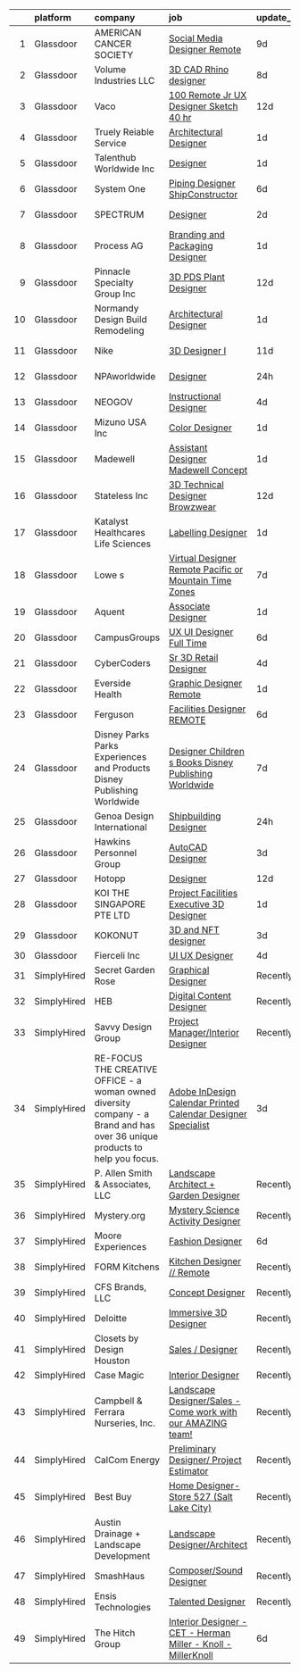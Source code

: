 

|    | platform    | company                                                                                                                     | job                                                                                                                                                                                                                                                                                                                                                                                                                                                                                                                                                                                                                                                                                                                                                                                                                                                                                                                                                                                                                                                                                                                                                                                                                                                                                                                                                             | update_time   | location                 |
|---:|:------------|:----------------------------------------------------------------------------------------------------------------------------|:----------------------------------------------------------------------------------------------------------------------------------------------------------------------------------------------------------------------------------------------------------------------------------------------------------------------------------------------------------------------------------------------------------------------------------------------------------------------------------------------------------------------------------------------------------------------------------------------------------------------------------------------------------------------------------------------------------------------------------------------------------------------------------------------------------------------------------------------------------------------------------------------------------------------------------------------------------------------------------------------------------------------------------------------------------------------------------------------------------------------------------------------------------------------------------------------------------------------------------------------------------------------------------------------------------------------------------------------------------------|:--------------|:-------------------------|
|  1 | Glassdoor   | AMERICAN CANCER SOCIETY                                                                                                     | [Social Media Designer  Remote ](https://www.glassdoor.com/partner/jobListing.htm?pos=117&ao=1136043&s=58&guid=00000181ae3e69e0b19e08be34a7d2c0&src=GD_JOB_AD&t=SR&vt=w&cs=1_b06e3f66&cb=1656485735409&jobListingId=1007949311749&jrtk=3-0-1g6n3sqg7grgi801-1g6n3sqglihm8800-df8dcff3178e7f32-)                                                                                                                                                                                                                                                                                                                                                                                                                                                                                                                                                                                                                                                                                                                                                                                                                                                                                                                                                                                                                                                                 | 9d            | Atlanta, GA              |
|  2 | Glassdoor   | Volume Industries LLC                                                                                                       | [3D CAD Rhino designer](https://www.glassdoor.com/partner/jobListing.htm?pos=101&ao=1110586&s=58&guid=00000181ae3e69e0b19e08be34a7d2c0&src=GD_JOB_AD&t=SR&vt=w&ea=1&cs=1_72b44cd2&cb=1656485735407&jobListingId=1007951442477&cpc=DE56C24FF6DEC286&jrtk=3-0-1g6n3sqg7grgi801-1g6n3sqglihm8800-dd603982fed6f976--6NYlbfkN0CrWoS4xJUTKBVnDGFk4QJc1FVcIWpHg6iKELYAmHB_h5yh0Dp8TQlJxJ4NgUu0UQcnNFmqnD8o5MhHF_VoU2cOP67nE0EE4wnAjsHKlu-0AYYwGwuI_CMPM8wvCRK-2mgtttZc7c0NmRYBKg_xJrQnwMBPVwPi2dsTyfEZzdT1CPV5uI0kZLdh-mRG3nQ3z85nP7aWv7CGQ6u9Uoi-7uqAjClPZyk9DTmy7Mi6aKPN1Q7NH8HW2zumhPmc_nK57s-hu1Jfkd-F_aU7km-u9LKkykaPkpAl6ymqS4hUzxNgsmGHrOHK0r5g3bVatOTIwf88jy4U0kqhMoj7CPSQHsSZd0lGjKxEWfltHIhfwCGKrrpvE1skol-jPR8iI2Dwv3xOZQop-7K2n5v2oT9NCSjDLvc18rp63Ow5dx9qj260wjeuLjfqt-bMn7gWEJyFgv3a1Pb8HaSzo3EjoIj474vx09Aqbjsiv-sgkkteMT_237fL8iuOLceGI-0gjo_zrXwQEPJJbp1hDCpdalOuztzYAzZYS5qz-Vk%3D)                                                                                                                                                                                                                                                                                                                                                                                                                                                                  | 8d            | Long Island City, NY     |
|  3 | Glassdoor   | Vaco                                                                                                                        | [100  Remote   Jr  UX Designer  Sketch     40 hr ](https://www.glassdoor.com/partner/jobListing.htm?pos=115&ao=1110586&s=58&guid=00000181ae3e69e0b19e08be34a7d2c0&src=GD_JOB_AD&t=SR&vt=w&ea=1&cs=1_7dc1bb14&cb=1656485735409&jobListingId=1007944758568&cpc=8795CF9063CD573D&jrtk=3-0-1g6n3sqg7grgi801-1g6n3sqglihm8800-e02f2539d15b8b41--6NYlbfkN0D_sybMACCpf9B-677oK5j6rPldVB6BlrVvFjO_o-GJZbzuF-qh4PxErFUqfUsv_6v6VuEJytk8OTP_fPK6NLhMXO4uNYpuWrfG67JPzeXrQa9QLO1j5d3KHgtEElJETLv16xvINxfEp-OkHf9u4J2oSbIJ_koUaoySeXtxA1lZyA9TNH7vLdhcW70W54FMUhWSFVV2QrttWmt5BaBgwd8SrhiATqs5cXGf97hZowOgPY7V81q8oFZ2g4EE8qccJ8jqFz6lwGCnvvjUOyft-xWpZWWm9facKPT1C63zSHPbI8MtWwHoFh1oF_NkEoLR_thhZuTcGGc52vcHet-0s0OGJ3LnkhHlx9uwg4gJ1SQrRx6aJdJbs6PSQg04FHVFT-sDyZTsQ0ea1zJMeuBkwgJStUN6dg3Q3SZd-mvXC695aQ-DGlbYWRuFoMzBo4Mw38JdWvNjcuF2RNQPE3EIaDV9_RwmjYqSVVkGEbBuR5O-d1MDcfCy4UcjdUalKl9eX74imQROfYnEINmvWU1IzN8O1saZDYwf3wodoertYGgjcg%3D%3D)                                                                                                                                                                                                                                                                                                                                                                                                                         | 12d           | Nashville, TN            |
|  4 | Glassdoor   | Truely Reiable Service                                                                                                      | [Architectural Designer](https://www.glassdoor.com/partner/jobListing.htm?pos=130&ao=1136043&s=58&guid=00000181ae3e69e0b19e08be34a7d2c0&src=GD_JOB_AD&t=SR&vt=w&ea=1&cs=1_20c47189&cb=1656485735414&jobListingId=1007966317785&jrtk=3-0-1g6n3sqg7grgi801-1g6n3sqglihm8800-e43ae9de180be312-)                                                                                                                                                                                                                                                                                                                                                                                                                                                                                                                                                                                                                                                                                                                                                                                                                                                                                                                                                                                                                                                                    | 1d            | Greenville, SC           |
|  5 | Glassdoor   | Talenthub Worldwide  Inc                                                                                                    | [Designer](https://www.glassdoor.com/partner/jobListing.htm?pos=113&ao=1110586&s=58&guid=00000181ae3e69e0b19e08be34a7d2c0&src=GD_JOB_AD&t=SR&vt=w&ea=1&cs=1_7525a6af&cb=1656485735408&jobListingId=1007966635440&cpc=FD1C1DA32C38CFA7&jrtk=3-0-1g6n3sqg7grgi801-1g6n3sqglihm8800-fbacad516c4124db--6NYlbfkN0DpwFV3tuw9vFlML3xauMsT_S9XsNg3VdZNHiuyFzGFE3ciwNCiWa1qTVbJP6xa3o2_RDibRzh9ZakIX3XITw2FMiqLTKzcm8WACGVKYWHYVohHcXxKgB5hdrSb_JJExb_URpaFFGq5WpQ_WgKlwSp7mM-D5dJ1tAh75zwwP2K9299EAg_OUP-MTQBniZ4iS_2mndCXJ1kf2qE_GTM-8B01upifBuWRTefsQH0K0W86gI3lEp8hymGS31B1JXB20oFVr_fvKDd2rUnDOLEPptbFczV3Q4AqGnzkLBjt7trXtIbBWNwsjUFZ506WQhfM2tNG7MBpV2QdFCRVSDFlGWgZME2HRXeBnBVXv_svRZyb_P36i5ZklttBOUdmmhG1uYScCYttk3IcCSpWTOQHHYImWpgEbXvE0xIL7nuFC4c3ELQx9se0knTJGUjJmHSCLAZiCrHO5VbkWfgcJ9pboQ7Hslc9mJA10bP5sgYYb6G92lGpaPUw9cEBelWF5HiwJoUhQ63yN6gLo6orjGiTfFc8)                                                                                                                                                                                                                                                                                                                                                                                                                                                                                             | 1d            | Newark, NJ               |
|  6 | Glassdoor   | System One                                                                                                                  | [Piping Designer   ShipConstructor](https://www.glassdoor.com/partner/jobListing.htm?pos=114&ao=1110586&s=58&guid=00000181ae3e69e0b19e08be34a7d2c0&src=GD_JOB_AD&t=SR&vt=w&cs=1_98f5d6ef&cb=1656485735408&jobListingId=1007957227741&cpc=82B3195DA92CAF92&jrtk=3-0-1g6n3sqg7grgi801-1g6n3sqglihm8800-b9c040abd4cc2055--6NYlbfkN0AXtvPDqDev6liskt-h_3vAUEMM26GmMOlWYCAn-kvNiZzopGGRoYPEKK3mXgjZYirToI3gB9uu2AStu8eFZLopJNdSRgh32QiQbQ4appY5tIJcCKBc39V0Oq9M2WRWlnxUCHszChkub33cxj2qK4hhxyCQEDuPZiz9ZZbSFQi6y6_ub9cLfE-srSF5DTA2xXKWkk5Fg0_ilTam2lOVwJ84QnFkFC0ebfST_XgmGwjt-sbJGj-T8CB0WKrxgrwMX5kKMSNu1yDQYMJHx-6FUEZdR6tGbMCGSXXi3gVhBGVXCMuMMGESuEHTKKYmFb6L7BRlfdZJ5yasm0sLl0kBkiAH7ywP2LqOnaGCMY_xM_vGkdeXOWr1o6YzZaRgn9-S6AR-Rr_CwgZhx6kmpKiXzUE2_aBvCAJPfGwCO0F9WumHpFTzuiEWhFzJ_u9Mtxth6DDzX_U__JZHRajGD2A_7n1INLxM6kTdg-JMMxsWPcanir6DC673ii8-pQfdPLLPN1pZGITKKfZ7rp5ZfDK5AgQwIjSuatS9Z4RIbUEmvy_mq2Db6nzQ9GttTbWIP52sfKLlHCc2o0nIeWW3bDQkTBpl)                                                                                                                                                                                                                                                                                                                                                                                                         | 6d            | Lithia, FL               |
|  7 | Glassdoor   | SPECTRUM                                                                                                                    | [Designer](https://www.glassdoor.com/partner/jobListing.htm?pos=105&ao=1110586&s=58&guid=00000181ae3e69e0b19e08be34a7d2c0&src=GD_JOB_AD&t=SR&vt=w&cs=1_a3e74767&cb=1656485735407&jobListingId=1007964859367&cpc=C49818E30565E1C5&jrtk=3-0-1g6n3sqg7grgi801-1g6n3sqglihm8800-bca17ddc9c90627d--6NYlbfkN0CeXNZYxOzgf11O9-TFJft4I5QLQjKTqoL33Rtx55G7TvJvoeF0OvnaEShlzRsRct1467AX8AsKdAvFS41gaH99N4hkCd6XS26Eq5YKWK9r3pFN-0gSKkMv9CrFJpbE3QiMHaOKlApa-BFelzqr2Aua1Z6AmSDI5kWJBRAWIfFAQUOeKDeCOxO4lD0l9xBbSFUeUjMFKiMdPT6Q6xhPL6ORVxBLkuMoGYobXeUTV5nLWlgYzRJJwYLkyYMCP8IWKHyPB3nl_ImVp7QnTMcCw3rctpRIU2kyRB4JmBzx5O_ChpIJwqiNDsEJGuX7e0uPqR9Hv4ImUIqwMiZlkkMsuSPeh7ZW2J4dHMpd3HTIIpVcgL-ww_XZ7hK5xAvE0ASm9fKnBDMG6z73F1n3zJfr_VY75vVN82FwLzop3iBclx5f1G-BTdy0kA3r60htXmAFIXM%3D)                                                                                                                                                                                                                                                                                                                                                                                                                                                                                                                                                                                    | 2d            | Greenwood Village, CO    |
|  8 | Glassdoor   | Process AG                                                                                                                  | [Branding and Packaging Designer](https://www.glassdoor.com/partner/jobListing.htm?pos=107&ao=1110586&s=58&guid=00000181ae3e69e0b19e08be34a7d2c0&src=GD_JOB_AD&t=SR&vt=w&ea=1&cs=1_4cf1f6db&cb=1656485735408&jobListingId=1007966773609&cpc=A65DF3A704A48F9B&jrtk=3-0-1g6n3sqg7grgi801-1g6n3sqglihm8800-8ff9b889165fe325--6NYlbfkN0DdNONLqhA8z6QrX6vw37qu8cGScUjPKwqVQr3YAsb4-4WTJI3A_wgZMMbJk-JR-k6XDuSuM1QXAjKzbPz7F4GCNQ96wTGCtzMdniKO-gkPQqC8XHUi2vyluXx3_HjqUU2IqgGd2UtY6vwGHRN_2bHJkogKg6LYVuYaV9wGEnhuViturJ039iS_HsWn7NV5Aqm2pEJis0JUilZDFBbl22rWuHNlxEaac4NCIGQqFK2cnqL8T91i6I137bu5XCgdBsx6RfLE9nhulk-hbPdHIRhMvNS9Ky3j5zhRwN2PS4GxaplcfHfUDQwn8zBvpFYTjgphgpK8hcZiHKe7h8JHlSYQFKpXHbb-EilFxi6zsZwT10EqnZqk2092IlxeqOAxTikwP11ky070BFBx62UpIK9Z-USfMtzAFODlIsWzehPkb5hd-6Px-TyGNqcdEglfxYO0_3xyMb_dbMqFovJZHP2PZrEkc3Wz9ezTm7dr9VhSppTRForZ8Z3d2frI7s-RUSw%3D)                                                                                                                                                                                                                                                                                                                                                                                                                                                                                        | 1d            | Remote                   |
|  9 | Glassdoor   | Pinnacle Specialty Group  Inc                                                                                               | [3D PDS Plant Designer](https://www.glassdoor.com/partner/jobListing.htm?pos=110&ao=1110586&s=58&guid=00000181ae3e69e0b19e08be34a7d2c0&src=GD_JOB_AD&t=SR&vt=w&ea=1&cs=1_13faa5ed&cb=1656485735408&jobListingId=1007944547138&cpc=5FEB1BEB8E14EF52&jrtk=3-0-1g6n3sqg7grgi801-1g6n3sqglihm8800-5ba45d068aafb170--6NYlbfkN0AvKOmg-5NqYhHLmDu_7Pjxq7vyl5WZkAzYueW6PgEnHN088J39WpvCst9TlHOmuPd8KwreeABQuXWrczffvqlZY8YBgPdDlPSXz50C1ACVa1OdiZHyW_BiZW-yXguVO-GxxfakGfRk2qFjegM2nV5BHcMCjZcHVdvSr8WdFs7nzfjkJVdp0fqD78gaB9MlxW7eQmkruffqso_Did0OVxrFHB10XFLZvhqHzFfHmxcxx_S1BXe7klE9n6Oy4ET3hUDSETd1rWst8ATyZ5Aeh5KygEzWVjZIvCPWj9oYCAgGLKqWGiU50T6fs2YWirHpLx_TeCgkjPdvCHGD8V8ewxaHasdag-CNnNwRpRNqQnPMzWvdyJ94eqfoZQlzRMesl8U28G_lO9koM0_o_Pzj8kZdxMp72ZtVYZaR33QcQ0aMYBw8okg5GREMe-uyQiJ8urn9hkYxKDZKQqQ_UhT-8nV9B2woDGEVyT455meyWoh5mevpBEE95DzaY-IxCqKS1ARdM3NuG9zZaA%3D%3D)                                                                                                                                                                                                                                                                                                                                                                                                                                                                                    | 12d           | Aiken, SC                |
| 10 | Glassdoor   | Normandy Design Build Remodeling                                                                                            | [Architectural Designer](https://www.glassdoor.com/partner/jobListing.htm?pos=103&ao=1110586&s=58&guid=00000181ae3e69e0b19e08be34a7d2c0&src=GD_JOB_AD&t=SR&vt=w&ea=1&cs=1_8e0ebb27&cb=1656485735407&jobListingId=1007966625039&cpc=7095061949A44974&jrtk=3-0-1g6n3sqg7grgi801-1g6n3sqglihm8800-ab7952cdc52388c9--6NYlbfkN0C7SuM8IVYUbaPO0PkD5n2gZztNztoS-_f_ScdttXDmo7Y4cbCMbNhyABqZ0sgb2ouU8QZ8Q9BRdKqafBFNYztp4ODU2sjMRhiEXRWcwY4NUi69xK_r7GoJ2GKEKQ1zqLdlcMRVojA6Sx-mlso6BoqxuWN5INQDhhiIeGZ3d0ctwpG0J5Kjvrk6m_iF7jCOmjqLdUMKhSGYh9kMYq4_btW4mvFvo6HdQ_WhrvTp2697sxopyZiofO2xuob495DW6b7ncVlLNd8uerm3-InopaGIZyaFdAdaB_n2Ltjz0LY8AKS_WH16gGPd8uPrrFtEzRvPVy-GH5tbNp1P1uXr8paJZtpUKZZMwcknPwGBCbNDAkzp3OM0m4yzZDQsEXFSDXR32-vC20_gWJ7cKBhCRAq08GWggocQZfEhYABjzPQe4QBMFAmCrk8pO_vjTBT4y-f5AWiV9dzuRS5PJAipD1FbEM4Bz5B0QR1oUemX7i76lN9V_FnAmqkur0tjIhxzChZJJISyyAkiJw%3D%3D)                                                                                                                                                                                                                                                                                                                                                                                                                                                                                   | 1d            | Winnetka, IL             |
| 11 | Glassdoor   | Nike                                                                                                                        | [3D Designer I](https://www.glassdoor.com/partner/jobListing.htm?pos=118&ao=1136043&s=58&guid=00000181ae3e69e0b19e08be34a7d2c0&src=GD_JOB_AD&t=SR&vt=w&cs=1_4aab663e&cb=1656485735409&jobListingId=1007947826288&jrtk=3-0-1g6n3sqg7grgi801-1g6n3sqglihm8800-612dfb3f0eb8356f-)                                                                                                                                                                                                                                                                                                                                                                                                                                                                                                                                                                                                                                                                                                                                                                                                                                                                                                                                                                                                                                                                                  | 11d           | Beaverton, OR            |
| 12 | Glassdoor   | NPAworldwide                                                                                                                | [Designer](https://www.glassdoor.com/partner/jobListing.htm?pos=112&ao=1110586&s=58&guid=00000181ae3e69e0b19e08be34a7d2c0&src=GD_JOB_AD&t=SR&vt=w&cs=1_d559e8b2&cb=1656485735408&jobListingId=1007968388064&cpc=149B3D5996025BBA&jrtk=3-0-1g6n3sqg7grgi801-1g6n3sqglihm8800-0018d3e5f8f00648--6NYlbfkN0C9BnvUC2OfFUcEeCwFAziw5WmrWmoYFT5czV5v4GtF8yAU3TOaJTADMh0mYGAjJ0PwzLDimRBEZ-VEkO3GSxX1wd9c-fjJbPDBUJz5OPOIacenwACN_OAjoRy81V3ziMmsKB0QJAUOMac021kEqcXNMj9XU1wZiRWGMz0zDizqWwPVyi7M0T8K0NL4AagKqHsqaUQ7PkR20IrAUVnNJ4OQzpfVQhoc5OZGM75iZq3ShLcbz8AI1gdVHPodtClgTJpy8DPjUnggsOR4Kx-fM8kGjMp9eLI-G0xoWeTLwS-leiAgsEoeSdKzLcKdjJ-hnZWBrEJ10e3fRIfAUYZ3VjKBJuZgv2v8wSRnMb54VU1IAz1YMm522XoeCN5jrbk7yzG0ejYlo-8fkZqyoG4MLYWhw1dHLIq-4l49RcfHTXmyhlIXv9jOvNfUMhlNP09tnwSFJyEpoifDFWgkiupNvH1SJzeV50KxaKBay6Rk8E36EDi4_glIB41zUiqQaUHBpIh6VvaK7PCiXUufShFpnT1KGUXUIdlcS5k%3D)                                                                                                                                                                                                                                                                                                                                                                                                                                                                                    | 24h           | Rochester, NY            |
| 13 | Glassdoor   | NEOGOV                                                                                                                      | [Instructional Designer](https://www.glassdoor.com/partner/jobListing.htm?pos=119&ao=1136043&s=58&guid=00000181ae3e69e0b19e08be34a7d2c0&src=GD_JOB_AD&t=SR&vt=w&cs=1_6ae6038e&cb=1656485735409&jobListingId=1007962267083&jrtk=3-0-1g6n3sqg7grgi801-1g6n3sqglihm8800-9fefe58a06a40dd7-)                                                                                                                                                                                                                                                                                                                                                                                                                                                                                                                                                                                                                                                                                                                                                                                                                                                                                                                                                                                                                                                                         | 4d            | Remote                   |
| 14 | Glassdoor   | Mizuno USA  Inc                                                                                                             | [Color Designer](https://www.glassdoor.com/partner/jobListing.htm?pos=106&ao=1110586&s=58&guid=00000181ae3e69e0b19e08be34a7d2c0&src=GD_JOB_AD&t=SR&vt=w&ea=1&cs=1_f12cf27e&cb=1656485735408&jobListingId=1007966414033&cpc=7E331B339EFC28D0&jrtk=3-0-1g6n3sqg7grgi801-1g6n3sqglihm8800-490ff5698156e145--6NYlbfkN0D788tVLZnHYB2JKTLmCXo4PydfvtZKcdbYx6lxKaz3IjTqo4azoijWzCH1LRIfW_fhaCSG7zgYILceuL1ZZnnRKKWXS6xey59yu1XyOH9RvptJwI4s1Hr8zvOookgosNNPnbvaZpwj_6a-J7ZExfNARSobaWC-Izjq-fKLoS3qGq86wu4HtSzA7u_hLVjrK7f9aTHyjautWzYppCTRM7ieVk1mETROeW16KWqhoqxAA6SBDV8M1Ue2rxaOAZ9ipRyerjZVuvkVMkMzR_2UYYQM9GvnPFCENv73V0miUPLs9OxGwRiitFzbMnuCv2LuRTN8tfPEBi-EVqSJnNrqXj-7_flhq1lvul6sfWbFHpSqvUsBrCBZlINz4YYcRqf74c5dMPhoqK_qp72flN15J1GTh9jKF9dheWCCEkc28xeTH0Obg9Ys53qJ5XIdUWwO9Ic02PGr2SyJlbm8De7mTTmc2x6Q2ITZFpck-PgRanyIvKPQ5xfvPRsxRNnT92ap9H4%3D)                                                                                                                                                                                                                                                                                                                                                                                                                                                                                                         | 1d            | Peachtree Corners, GA    |
| 15 | Glassdoor   | Madewell                                                                                                                    | [Assistant Designer   Madewell Concept](https://www.glassdoor.com/partner/jobListing.htm?pos=125&ao=1136043&s=58&guid=00000181ae3e69e0b19e08be34a7d2c0&src=GD_JOB_AD&t=SR&vt=w&cs=1_575b0623&cb=1656485735409&jobListingId=1007966153193&jrtk=3-0-1g6n3sqg7grgi801-1g6n3sqglihm8800-17d5ee5355af1471-)                                                                                                                                                                                                                                                                                                                                                                                                                                                                                                                                                                                                                                                                                                                                                                                                                                                                                                                                                                                                                                                          | 1d            | New York, NY             |
| 16 | Glassdoor   | Stateless Inc                                                                                                               | [3D Technical Designer  Browzwear ](https://www.glassdoor.com/partner/jobListing.htm?pos=102&ao=1110586&s=58&guid=00000181ae3e69e0b19e08be34a7d2c0&src=GD_JOB_AD&t=SR&vt=w&ea=1&cs=1_889632be&cb=1656485735407&jobListingId=1007944586616&cpc=DF7064BA3070673B&jrtk=3-0-1g6n3sqg7grgi801-1g6n3sqglihm8800-d92c17cf4d9f129f--6NYlbfkN0CMcCXJT0p_ILdaQUIJ0-QQ2_CBConMKszWTsGK5uvI4353MWyOs2yQnOr-BO7R0OdsV-2uWtxKNRcQOIisj4KaKx00A0lKRhJPcNQ2V8uBWaeRAsvkgoctLAWBl_74iXVjRuoS-wp-WJ8tnFC0ceYmcTlksXapOFD465wUOEqag_67zJiey7_Y2YzBIvILtyr12Ohs9pgJKdDgw-Y9MVt3N1gWs3rBvOVKcif9nqQnVVEXPvERFptQazDjnMdv2PtiiYDOj1bspb7ScDP8B9j9KxDuWHyJmbLvCzJPe0eHjUDFwj0sVbKMDzfrmtlc6twwVT3VNbti7Rt3S8Qs3h5c6yYe_vmGdFVykMGeueBK11RhnvxKDHOkHKTThXdzMedHMTYwoINrCOt7_ik2-unPIlpIzIov90cE7kNiZdrm_svJar5HWapEEWSoL5NG3ktviXAgO639mXbwPcW-Efh8nm21f1fiRtN0JkIaoomu7LENWzzh86KusU706ZwGQPASUtkLrER26thOTjaXCaLy)                                                                                                                                                                                                                                                                                                                                                                                                                                                                    | 12d           | New York, NY             |
| 17 | Glassdoor   | Katalyst Healthcares   Life Sciences                                                                                        | [Labelling Designer](https://www.glassdoor.com/partner/jobListing.htm?pos=129&ao=1136043&s=58&guid=00000181ae3e69e0b19e08be34a7d2c0&src=GD_JOB_AD&t=SR&vt=w&cs=1_dfc879c3&cb=1656485735414&jobListingId=1007965892860&jrtk=3-0-1g6n3sqg7grgi801-1g6n3sqglihm8800-09c184b047eef6b3-)                                                                                                                                                                                                                                                                                                                                                                                                                                                                                                                                                                                                                                                                                                                                                                                                                                                                                                                                                                                                                                                                             | 1d            | Raynham, MA              |
| 18 | Glassdoor   | Lowe s                                                                                                                      | [Virtual Designer  Remote  Pacific or Mountain Time Zones](https://www.glassdoor.com/partner/jobListing.htm?pos=123&ao=1136043&s=58&guid=00000181ae3e69e0b19e08be34a7d2c0&src=GD_JOB_AD&t=SR&vt=w&cs=1_86918f77&cb=1656485735409&jobListingId=1007955515704&jrtk=3-0-1g6n3sqg7grgi801-1g6n3sqglihm8800-e6fff0625ac26996-)                                                                                                                                                                                                                                                                                                                                                                                                                                                                                                                                                                                                                                                                                                                                                                                                                                                                                                                                                                                                                                       | 7d            | Colorado                 |
| 19 | Glassdoor   | Aquent                                                                                                                      | [Associate Designer](https://www.glassdoor.com/partner/jobListing.htm?pos=116&ao=1110586&s=58&guid=00000181ae3e69e0b19e08be34a7d2c0&src=GD_JOB_AD&t=SR&vt=w&cs=1_fcfd7a00&cb=1656485735408&jobListingId=1007967009814&cpc=3BA4CE39D5B5DEF5&jrtk=3-0-1g6n3sqg7grgi801-1g6n3sqglihm8800-0ce42a78c9c5330d--6NYlbfkN0DMrcEu7yrtATojKJA7cEzGQ3FdRGWLh0CZQInL4ECGI9gD0Wolx9R2EDT7B77c2cSBaBpaiKgMXBVGPHKO3a_nlJDGkXRg-DCk30KVRFz7PnOv9t4EfW4Q7q6c9cvE6KRjTHAM1Yc3W_RLbIqduAiwSYS6TqQ1JGIX9VJUylxU438c97NoX4ATDMi8euPDT9lq2N5h3ZJcfeBewf-Fgs4fewKrZlSdrAn5oxLREV2Dv6dosOj2JTBpzKIU4SVi50skqlDART1aL1WoIbeejHwDnGMX-jbb-sAJxi0f0Ws-5HrhZnARd2T7DKom4UmcP05jtwcdthmgsBXntb2CIDz8T0b6a5MGNCxf3W7vncQk-0KmYvnqydPkHmz9KcZPfJLNDjsRW42vxn7XaAmuA51X9-CGW05hpvknKQHJta-RA3lmC1inUi1crbycqLuZBtH_NRMw1QiDTg%3D%3D)                                                                                                                                                                                                                                                                                                                                                                                                                                                                                                                                                            | 1d            | Remote                   |
| 20 | Glassdoor   | CampusGroups                                                                                                                | [UX UI Designer  Full Time ](https://www.glassdoor.com/partner/jobListing.htm?pos=122&ao=1136043&s=58&guid=00000181ae3e69e0b19e08be34a7d2c0&src=GD_JOB_AD&t=SR&vt=w&cs=1_27d916b5&cb=1656485735409&jobListingId=1007957992639&jrtk=3-0-1g6n3sqg7grgi801-1g6n3sqglihm8800-b4b55dab1f200b77-)                                                                                                                                                                                                                                                                                                                                                                                                                                                                                                                                                                                                                                                                                                                                                                                                                                                                                                                                                                                                                                                                     | 6d            | Remote                   |
| 21 | Glassdoor   | CyberCoders                                                                                                                 | [Sr  3D Retail Designer](https://www.glassdoor.com/partner/jobListing.htm?pos=111&ao=1110586&s=58&guid=00000181ae3e69e0b19e08be34a7d2c0&src=GD_JOB_AD&t=SR&vt=w&ea=1&cs=1_ad8316d5&cb=1656485735408&jobListingId=1007962893724&cpc=334ABAF5D42DC775&jrtk=3-0-1g6n3sqg7grgi801-1g6n3sqglihm8800-94cc39456e93df99--6NYlbfkN0CpFJQzrgRR8WqXWK1qKKEqALWJw739KlKqr2H-MSI4eoBlI4EFrmor2FYZMP3muM01VVg4qR2gCXtgwIC4NU3V4IKKT0taBDiNLXtVvY9xyYqbCAq8kGzKNTh-o3yxXItnv3RDgIKfd0nKiiKEpuOvF2bWHTa4phh7-nUv6CPhKf89sjCy0b9FS-PCr1zTuhgi6d6O-6D8gWmZFSFhZX0PFOVIdlPL8umSs8iT_2bWFoYhcyfUX5lJFcqN-xQQpyyilN94EXTM7y9nCyMvngwmxozOjo3xYOyTDxCbBf9K0H6Ue7jlSYaDA8xYwTH_-77ptqlBJeQZDBccTn2cqEuSJseEtoIvI6-xufnoor7XqgsqpgZjyoXVO5HEIMuOs6La5UgQMCLeFAH1iFTl-meyONzCY-EWbS-HVL1Ld9y3b0lkQoW-qtIPrZarREapp7I5ym0lH0ApO9J-Ufd6t4k4Hice_NVdOrjbTCyt7w5lm-uzBxedqBnmPu7OICQhGOTAXRdW_0iCL6_FTOwUquISES7wM3IFaulMt5NeaKNRcUgJrK0UVlPa5HOwsZQ6uBj2fN9xXaql8iqJVfouVN70m1WsdS_yS4JXdE3MxY2IY4kGAr5pUa9KrpQBvoNVmAUJrFQdRpPsfB5LfAixjHJV1pJ-6xYK17wFB-ZmZFExPMw7OBpn0qd_KBBkReeZo4YnEGP4qi3kanOAkEmup3dSFYgd3lCXjJ7Lcu5Gq2o_XnObsr0pgloaX7HVH5wqKKO0nOKTDpIYA-Wl9IKKcEOHo_OjAGoMLMHxZw-D1JxQY4Ksfo8FqTDpm8izXIqi-q70-IzcdY2ffZetnQQukPCSDy-rGbkB88eYafimuvVf5H53rS600AmfZ1VbKvhJpDMambCpC-tyR5kF3OZDeNIyx3PnQ9nmUK0SppaJLI4x7DU7Km8XFm0rcW0CcECWXVJQcZ9bDdaHDhZjtMN2t-R5u7yHZo5fx88%3D) | 4d            | Minneapolis, MN          |
| 22 | Glassdoor   | Everside Health                                                                                                             | [Graphic Designer   Remote](https://www.glassdoor.com/partner/jobListing.htm?pos=124&ao=1136043&s=58&guid=00000181ae3e69e0b19e08be34a7d2c0&src=GD_JOB_AD&t=SR&vt=w&cs=1_a60c9dc8&cb=1656485735409&jobListingId=1007967278069&jrtk=3-0-1g6n3sqg7grgi801-1g6n3sqglihm8800-eb07eee0f1a4525e-)                                                                                                                                                                                                                                                                                                                                                                                                                                                                                                                                                                                                                                                                                                                                                                                                                                                                                                                                                                                                                                                                      | 1d            | Remote                   |
| 23 | Glassdoor   | Ferguson                                                                                                                    | [Facilities Designer   REMOTE](https://www.glassdoor.com/partner/jobListing.htm?pos=126&ao=1136043&s=58&guid=00000181ae3e69e0b19e08be34a7d2c0&src=GD_JOB_AD&t=SR&vt=w&cs=1_1b341d1f&cb=1656485735414&jobListingId=1007957327708&jrtk=3-0-1g6n3sqg7grgi801-1g6n3sqglihm8800-b3c88d8f9802a10e-)                                                                                                                                                                                                                                                                                                                                                                                                                                                                                                                                                                                                                                                                                                                                                                                                                                                                                                                                                                                                                                                                   | 6d            | Remote                   |
| 24 | Glassdoor   | Disney Parks Parks  Experiences and Products Disney Publishing Worldwide                                                    | [Designer  Children s Books   Disney Publishing Worldwide](https://www.glassdoor.com/partner/jobListing.htm?pos=108&ao=1110586&s=58&guid=00000181ae3e69e0b19e08be34a7d2c0&src=GD_JOB_AD&t=SR&vt=w&cs=1_6a8bae58&cb=1656485735407&jobListingId=1007954531412&cpc=B076152010A3B66C&jrtk=3-0-1g6n3sqg7grgi801-1g6n3sqglihm8800-8d123d56348af250--6NYlbfkN0DAFTyt7pbDCC2JPO79CSdi1dIb81yjczP5qsKcZIxgiRd1qisRd4re16D_VG3-wzVWT02QtJwWevxTRZHt7mC8lVtnx5ZBEM6c3XKaowcdnxnW40UoCGsGRAKwdIc_9t8PSqtewSP7-JMhDR1G-U13iDclFrLsANHXPMH3UQyX4dL5H8QdfjACef3n_GJHpQql5XITyG0DSydp9H-iFac5k6KNLU1yyVYPZsNvRQwDWGyK2GnlNtZRjcUIfAlpISLHN6Ziu4W2oNt7JxPY1F-SpI7L--PzBROGihT3CMORNXJEdaHIEsZE1jm2tBBMvHrxDq4A2tg-IUtzt7P-GRLb-DrKUZuLwXhJqxv-Jt360pJL8t7UadmTf2GevxMfrq1DPc2LQIaygUIdwEuRYQ02Rt64FWdPgnKKOkcrIuBcSwKXEjB2Z2sEzl1_nY5unvdING-GQ5QihA%3D%3D)                                                                                                                                                                                                                                                                                                                                                                                                                                                                                                                      | 7d            | Seattle, WA              |
| 25 | Glassdoor   | Genoa Design International                                                                                                  | [Shipbuilding Designer](https://www.glassdoor.com/partner/jobListing.htm?pos=104&ao=1110586&s=58&guid=00000181ae3e69e0b19e08be34a7d2c0&src=GD_JOB_AD&t=SR&vt=w&ea=1&cs=1_d06b7aa3&cb=1656485735407&jobListingId=1007968421950&cpc=D3E44275D43A938E&jrtk=3-0-1g6n3sqg7grgi801-1g6n3sqglihm8800-2fd880509a3b5b50--6NYlbfkN0ACurcFFH1KinYH-9KXWlEmljAli5inonw10n6AtNKjD4agCYhEruJSgbVejWcAH2GLRKHTpWNQSqAoA8Ba697zMBBLWnamA8_7Av4qjxtBAVL8_gjMccHy7ubRkNwjuvekvChXUnWjb5NUaxooK4DyK7LdhQ_TVVrOb-x0tnQECHLqraAu9hlUj44lw2U9Bef6UqH3ozEywxWij5euu5pgL1Y4i70iPJOD_k8JELIiHeR1QglIz76MqixykOc5Vz1-vRurA76rLpGuf_uKmIAsrHpgfKw2fo_JhaxFxs3EMiDOOyYa1ch60J22CoBk5ZfbVz2UzXsn2A8bFBgab7CvDsxWVl9AfYWkhcnvzE61ytn0KG4TkOFEFybzn600QMHEmYwOI4RD3frZ1rxBxEqhGbMYC4Cqc6DhCc6njzmCPikm1hC548I1VKCXT3ckUeZbm7UhLBTlHX0dEP9Y8kz3m9T3YxBgG0VGNfGoXNof6-bVTotwKQQdCoqJGVuibBw%3D)                                                                                                                                                                                                                                                                                                                                                                                                                                                                                                  | 24h           | Remote                   |
| 26 | Glassdoor   | Hawkins Personnel Group                                                                                                     | [AutoCAD Designer](https://www.glassdoor.com/partner/jobListing.htm?pos=109&ao=1110586&s=58&guid=00000181ae3e69e0b19e08be34a7d2c0&src=GD_JOB_AD&t=SR&vt=w&ea=1&cs=1_c18f404e&cb=1656485735408&jobListingId=1007963491159&cpc=56632219D727AB75&jrtk=3-0-1g6n3sqg7grgi801-1g6n3sqglihm8800-4455d97628852027--6NYlbfkN0D1J9tMh8QX83cszk6G6FvsSrwc1siyUdmE5q-0pJS_VRnBDhIYZrHaJrybNPQM7Xur7fQyEKwK0WlI0n42T8yrT1B5LRdUtB58-huiZ1-T5I5afvk85AG8g_f-dM96cT34aALcesuxDrgoLR6YfHCrblyvZpXuWrGTllG-xqOK08b_W7d-3bDXrJMyOhJsugiP9wLq-bBcJdE3erLyAGSd5ZMRQqLhp10ueGLheJ3dgFPjg0huu5LNbkuaXAZnRxa75k5qjobJ0oTNjGL2_OTL3qPVdf3m6-nq90z2zHZBDuRd181YnJ3VGFDP8FLASbpS-eW-jNsczYPyWxwcHJrvViw3y_-ZfUlizwC40NAuVzYJ7Y2qO4NXXTNjxPkmrH67Ed4GR4sAgcpvKtOz21NUQnrHGhxd6ieElEpWNih8yKp8eoe0Ow4atZuOyz13fStRNKriGKksyrGMVp7rWCmcNLQ5_3y2sc55mZeoFvtMVPDGhVoNqNCnAdvM6G215Gs%3D)                                                                                                                                                                                                                                                                                                                                                                                                                                                                                                       | 3d            | San Antonio, TX          |
| 27 | Glassdoor   | Hotopp                                                                                                                      | [Designer](https://www.glassdoor.com/partner/jobListing.htm?pos=128&ao=1136043&s=58&guid=00000181ae3e69e0b19e08be34a7d2c0&src=GD_JOB_AD&t=SR&vt=w&cs=1_369dbd49&cb=1656485735414&jobListingId=1007946427229&jrtk=3-0-1g6n3sqg7grgi801-1g6n3sqglihm8800-cdd28033cc9d872c-)                                                                                                                                                                                                                                                                                                                                                                                                                                                                                                                                                                                                                                                                                                                                                                                                                                                                                                                                                                                                                                                                                       | 12d           | Seattle, WA              |
| 28 | Glassdoor   | KOI THE SINGAPORE PTE  LTD                                                                                                  | [Project   Facilities Executive  3D Designer ](https://www.glassdoor.com/partner/jobListing.htm?pos=120&ao=1136043&s=58&guid=00000181ae3e69e0b19e08be34a7d2c0&src=GD_JOB_AD&t=SR&vt=w&cs=1_c78c4fac&cb=1656485735409&jobListingId=1007967059905&jrtk=3-0-1g6n3sqg7grgi801-1g6n3sqglihm8800-e73597a756390df8-)                                                                                                                                                                                                                                                                                                                                                                                                                                                                                                                                                                                                                                                                                                                                                                                                                                                                                                                                                                                                                                                   | 1d            | Marina, CA               |
| 29 | Glassdoor   | KOKONUT                                                                                                                     | [3D and NFT designer](https://www.glassdoor.com/partner/jobListing.htm?pos=121&ao=1136043&s=58&guid=00000181ae3e69e0b19e08be34a7d2c0&src=GD_JOB_AD&t=SR&vt=w&ea=1&cs=1_06b79cfb&cb=1656485735409&jobListingId=1007963526508&jrtk=3-0-1g6n3sqg7grgi801-1g6n3sqglihm8800-ee69d79bbdbb2e44-)                                                                                                                                                                                                                                                                                                                                                                                                                                                                                                                                                                                                                                                                                                                                                                                                                                                                                                                                                                                                                                                                       | 3d            | Burbank, CA              |
| 30 | Glassdoor   | Fierceli Inc                                                                                                                | [UI UX Designer](https://www.glassdoor.com/partner/jobListing.htm?pos=127&ao=1136043&s=58&guid=00000181ae3e69e0b19e08be34a7d2c0&src=GD_JOB_AD&t=SR&vt=w&ea=1&cs=1_bb795f64&cb=1656485735414&jobListingId=1007962531770&jrtk=3-0-1g6n3sqg7grgi801-1g6n3sqglihm8800-73eed2a847697834-)                                                                                                                                                                                                                                                                                                                                                                                                                                                                                                                                                                                                                                                                                                                                                                                                                                                                                                                                                                                                                                                                            | 4d            | Remote                   |
| 31 | SimplyHired | Secret Garden Rose                                                                                                          | [Graphical Designer](https://www.simplyhired.com/job/MBp4tNEkQcaorDspj64t2e3OSWax_qw_Ft7Wm6MF11TZ9H1pWtFm0A?q=3d+designer)                                                                                                                                                                                                                                                                                                                                                                                                                                                                                                                                                                                                                                                                                                                                                                                                                                                                                                                                                                                                                                                                                                                                                                                                                                      | Recently      | Remote                   |
| 32 | SimplyHired | HEB                                                                                                                         | [Digital Content Designer](https://www.simplyhired.com/job/7LyOOoDbC87fWLd7WGOrk3Gjsp--WdINRbLbBqfHVe6Bcaxg2RX6hw?q=3d+designer)                                                                                                                                                                                                                                                                                                                                                                                                                                                                                                                                                                                                                                                                                                                                                                                                                                                                                                                                                                                                                                                                                                                                                                                                                                | Recently      | San Antonio, TX          |
| 33 | SimplyHired | Savvy Design Group                                                                                                          | [Project Manager/Interior Designer](https://www.simplyhired.com/job/YsTVNp6nM336MjEWyi9A2oN5zVIl9wlJWq0tDVxZK_pWOgvFYeDoqg?q=3d+designer)                                                                                                                                                                                                                                                                                                                                                                                                                                                                                                                                                                                                                                                                                                                                                                                                                                                                                                                                                                                                                                                                                                                                                                                                                       | Recently      | St. Louis, MO            |
| 34 | SimplyHired | RE-FOCUS THE CREATIVE OFFICE - a woman owned diversity company - a Brand and has over 36 unique products to help you focus. | [Adobe InDesign Calendar Printed Calendar Designer Specialist](https://www.simplyhired.com/job/oBKDzev2o6X1RrGTbkqFb-puq04iJLNwxV_FuadvIiV4p4SOjksjzQ?q=3d+designer)                                                                                                                                                                                                                                                                                                                                                                                                                                                                                                                                                                                                                                                                                                                                                                                                                                                                                                                                                                                                                                                                                                                                                                                            | 3d            | Remote                   |
| 35 | SimplyHired | P. Allen Smith & Associates, LLC                                                                                            | [Landscape Architect + Garden Designer](https://www.simplyhired.com/job/hzdc5au0QHt7HgECUycKLpDnRkkxQYyMAnzqmJEIvJnOn3XmI8P_Xg?q=3d+designer)                                                                                                                                                                                                                                                                                                                                                                                                                                                                                                                                                                                                                                                                                                                                                                                                                                                                                                                                                                                                                                                                                                                                                                                                                   | Recently      | Little Rock, AR          |
| 36 | SimplyHired | Mystery.org                                                                                                                 | [Mystery Science Activity Designer](https://www.simplyhired.com/job/kuEItjfIgh-eycejQeQSzZ6qrrAGBmkH5GklFoGz22_dm5l6_EodYA?q=3d+designer)                                                                                                                                                                                                                                                                                                                                                                                                                                                                                                                                                                                                                                                                                                                                                                                                                                                                                                                                                                                                                                                                                                                                                                                                                       | Recently      | Remote                   |
| 37 | SimplyHired | Moore Experiences                                                                                                           | [Fashion Designer](https://www.simplyhired.com/job/F0YdUO4YKzlECSuAU2ZVaiFIRXD6hjBf6rhzg1r2hFuffSFCtiCgoA?q=3d+designer)                                                                                                                                                                                                                                                                                                                                                                                                                                                                                                                                                                                                                                                                                                                                                                                                                                                                                                                                                                                                                                                                                                                                                                                                                                        | 6d            | Remote                   |
| 38 | SimplyHired | FORM Kitchens                                                                                                               | [Kitchen Designer // Remote](https://www.simplyhired.com/job/fwLf2rePEJekGL0V-0qLhRNHTyXLokoz7XpeqqUJ6htkgbghP6N0hQ?q=3d+designer)                                                                                                                                                                                                                                                                                                                                                                                                                                                                                                                                                                                                                                                                                                                                                                                                                                                                                                                                                                                                                                                                                                                                                                                                                              | Recently      | Remote                   |
| 39 | SimplyHired | CFS Brands, LLC                                                                                                             | [Concept Designer](https://www.simplyhired.com/job/V33Jm-FQhbrRujdeHdSRShPhkA2tAx1awKI8oHKtyQhPVJdgn31awg?q=3d+designer)                                                                                                                                                                                                                                                                                                                                                                                                                                                                                                                                                                                                                                                                                                                                                                                                                                                                                                                                                                                                                                                                                                                                                                                                                                        | Recently      | Wausau, WI               |
| 40 | SimplyHired | Deloitte                                                                                                                    | [Immersive 3D Designer](https://www.simplyhired.com/job/7F6LCgDBT8bB3fAdrQI5gd6cIR-f7cV0HH5I9-xf-b8SeU7zD6tMdQ?q=3d+designer)                                                                                                                                                                                                                                                                                                                                                                                                                                                                                                                                                                                                                                                                                                                                                                                                                                                                                                                                                                                                                                                                                                                                                                                                                                   | Recently      | Greensboro, NC           |
| 41 | SimplyHired | Closets by Design Houston                                                                                                   | [Sales / Designer](https://www.simplyhired.com/job/0PEmvIqK5HhmSBu4s5AAFG6KWel-vWcSCzpea4pwSR5zEEpGpn2_3w?q=3d+designer)                                                                                                                                                                                                                                                                                                                                                                                                                                                                                                                                                                                                                                                                                                                                                                                                                                                                                                                                                                                                                                                                                                                                                                                                                                        | Recently      | Cypress, TX +3 locations |
| 42 | SimplyHired | Case Magic                                                                                                                  | [Interior Designer](https://www.simplyhired.com/job/WAgF14JmswB6TGD-JUfpPD-963ncL4DfuCrtth1pVIXsR89yXGJEBA?q=3d+designer)                                                                                                                                                                                                                                                                                                                                                                                                                                                                                                                                                                                                                                                                                                                                                                                                                                                                                                                                                                                                                                                                                                                                                                                                                                       | Recently      | Remote                   |
| 43 | SimplyHired | Campbell & Ferrara Nurseries, Inc.                                                                                          | [Landscape Designer/Sales - Come work with our AMAZING team!](https://www.simplyhired.com/job/wkYNEgR98cmZMG3PqI3GQIA8FAFZkr2GhwMGIUB8EjuyawGAs5BrJw?q=3d+designer)                                                                                                                                                                                                                                                                                                                                                                                                                                                                                                                                                                                                                                                                                                                                                                                                                                                                                                                                                                                                                                                                                                                                                                                             | Recently      | Alexandria, VA           |
| 44 | SimplyHired | CalCom Energy                                                                                                               | [Preliminary Designer/ Project Estimator](https://www.simplyhired.com/job/aJowns8Ln9qdvYZWYqyCjfwxCgdFh8KrWAHqEErQDxbHDjidM3cxOw?q=3d+designer)                                                                                                                                                                                                                                                                                                                                                                                                                                                                                                                                                                                                                                                                                                                                                                                                                                                                                                                                                                                                                                                                                                                                                                                                                 | Recently      | Durango, CO              |
| 45 | SimplyHired | Best Buy                                                                                                                    | [Home Designer-Store 527 (Salt Lake City)](https://www.simplyhired.com/job/C1GatgPR_CsT6Bs0UAEbBwdkrneVBTCowZFbiJ-sEjzOlB-4caR_Uw?q=3d+designer)                                                                                                                                                                                                                                                                                                                                                                                                                                                                                                                                                                                                                                                                                                                                                                                                                                                                                                                                                                                                                                                                                                                                                                                                                | Recently      | Salt Lake City, UT       |
| 46 | SimplyHired | Austin Drainage + Landscape Development                                                                                     | [Landscape Designer/Architect](https://www.simplyhired.com/job/238CywLHzu9PoNPU2zQ5fSEHEKCG2mvM82DrVVpgitiy9P_p9AlSrA?q=3d+designer)                                                                                                                                                                                                                                                                                                                                                                                                                                                                                                                                                                                                                                                                                                                                                                                                                                                                                                                                                                                                                                                                                                                                                                                                                            | Recently      | Austin, TX               |
| 47 | SimplyHired | SmashHaus                                                                                                                   | [Composer/Sound Designer](https://www.simplyhired.com/job/5TV44fqNq9OE9PTw8D83ASmeufu-2onYgJ8O5l4Y0t9TzOHHgUVKrQ?q=3d+designer)                                                                                                                                                                                                                                                                                                                                                                                                                                                                                                                                                                                                                                                                                                                                                                                                                                                                                                                                                                                                                                                                                                                                                                                                                                 | Recently      | Remote                   |
| 48 | SimplyHired | Ensis Technologies                                                                                                          | [Talented Designer](https://www.simplyhired.com/job/b9Ci5Wq5qxOz4JYdvHzkvRkr51HNYsa76FuSnSG5ln9dZGSDVqhRcg?q=3d+designer)                                                                                                                                                                                                                                                                                                                                                                                                                                                                                                                                                                                                                                                                                                                                                                                                                                                                                                                                                                                                                                                                                                                                                                                                                                       | Recently      | Chicago, IL              |
| 49 | SimplyHired | The Hitch Group                                                                                                             | [Interior Designer - CET - Herman Miller - Knoll - MillerKnoll](https://www.simplyhired.com/job/KoHFD1gOOkCfJuW1MCELyCEEaVvgYFeMJNEyDezaOC7RgKiQk7cMhg?q=3d+designer)                                                                                                                                                                                                                                                                                                                                                                                                                                                                                                                                                                                                                                                                                                                                                                                                                                                                                                                                                                                                                                                                                                                                                                                           | 6d            | Remote                   |